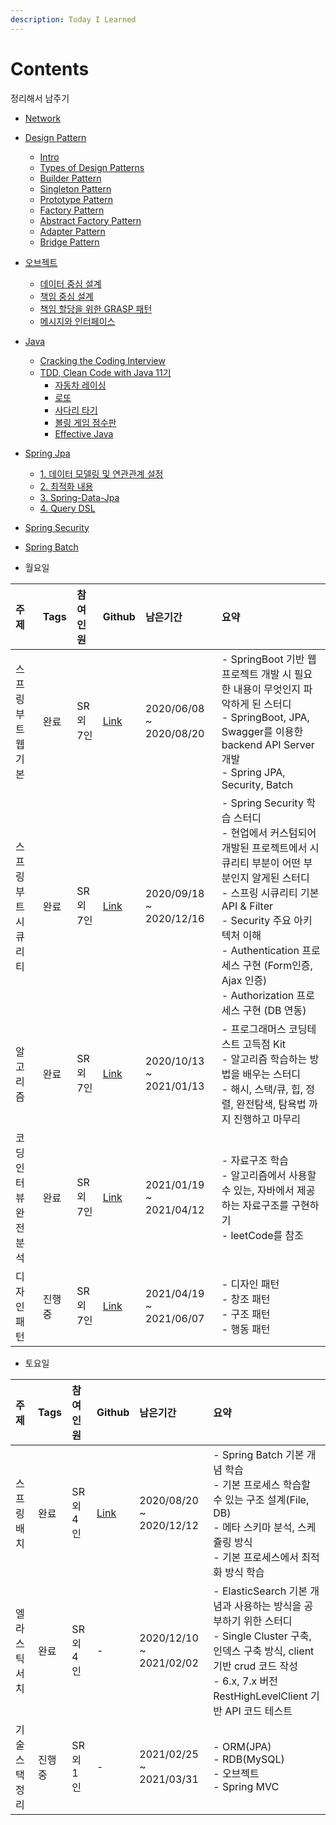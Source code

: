 ```yaml
---
description: Today I Learned
---
```


# Contents

정리해서 남주기

* [Network](network.md)
* [Design Pattern](design/)
  * [Intro](design/_intro.md)
  * [Types of Design Patterns](design/_types_of_design_patterns.md)
  * [Builder Pattern](design/_builder.md)
  * [Singleton Pattern](design/_singleton.md)
  * [Prototype Pattern](design/_prototype.md)
  * [Factory Pattern](design/_factory.md)
  * [Abstract Factory Pattern](design/_abstract_factory.md)
  * [Adapter Pattern](design/_adapter.md)
  * [Bridge Pattern](design/_bridge.md)
* [오브젝트](object/)
  * [데이터 중심 설계](object/_1.md)
  * [책임 중심 설계](object/_2.md)
  * [책임 할당을 위한 GRASP 패턴](object/_3.md)
  * [메시지와 인터페이스](object/_4.md)
* [Java](java/)
  * [Cracking the Coding Interview](java/cracking_the_coding_interview.md)
  * [TDD, Clean Code with Java 11기](java/tdd/)
    * [자동차 레이싱](java/tdd/racing.md)
    * [로또](java/tdd/lotto.md)
    * [사다리 타기](java/tdd/ladder.md)
    * [볼링 게임 점수판](java/tdd/bowling.md)
    * [Effective Java](java/effactive.md)
* [Spring Jpa](spring-jpa/)
  * [1. 데이터 모델링 및 연관관계 설정](spring-jpa/springboot-jpa-shop.md)
  * [2. 최적화 내용](spring-jpa/springboot-jpa-shop-optimize.md)
  * [3. Spring-Data-Jpa](spring-jpa/springboot-jpa-data.md)
  * [4. Query DSL](spring-jpa/springboot-jpa-querydsl.md)
* [Spring Security](https://github.com/SeokRae/TIL/tree/de1295942811b3db0b575e366f53c4d5736bb991/spring-security.md)
* [Spring Batch](batch-study/)


* 월요일

|주제|Tags|참여인원|Github|남은기간|요약|
|:---|:---|:---|:---|:---|:---|
|스프링 부트 웹 기본|완료|SR 외 7인|[Link](https://github.com/spring-org/springboot_board)|2020/06/08 ~ 2020/08/20|- SpringBoot 기반 웹 프로젝트 개발 시 필요한 내용이 무엇인지 파악하게 된 스터디 </br>- SpringBoot, JPA, Swagger를 이용한 backend API Server 개발</br> - Spring JPA, Security, Batch|
|스프링 부트 시큐리티|완료|SR 외 7인|[Link](https://github.com/spring-org/spring-security)|2020/09/18 ~ 2020/12/16|- Spring Security 학습 스터디 </br> - 현업에서 커스텀되어 개발된 프로젝트에서 시큐리티 부분이 어떤 부분인지 알게된 스터디 </br> - 스프링 시큐리티 기본 API & Filter </br> - Security 주요 아키텍처 이해 </br> - Authentication 프로세스 구현 (Form인증, Ajax 인증) </br> - Authorization 프로세스 구현 (DB 연동)|
|알고리즘|완료|SR 외 7인|[Link](https://github.com/SeokRae/java_sample/tree/master/programmers)|2020/10/13 ~ 2021/01/13|- 프로그래머스 코딩테스트 고득점 Kit <br/> - 알고리즘 학습하는 방법을 배우는 스터디 <br/> - 해시, 스택/큐, 힙, 정렬, 완전탐색, 탐욕법 까지 진행하고 마무리|
|코딩 인터뷰 완전 분석|완료|SR 외 7인|[Link](https://github.com/SeokRae/java-in-action/tree/master/java-in-interview)|2021/01/19 ~ 2021/04/12|- 자료구조 학습 <br/> - 알고리즘에서 사용할 수 있는, 자바에서 제공하는 자료구조를 구현하기 <br/> - leetCode를 참조|
|디자인 패턴|진행중|SR 외 7인|[Link](https://seokrae.gitbook.io/sr/design)|2021/04/19 ~ 2021/06/07|- 디자인 패턴 <br/> - 창조 패턴 <br/> - 구조 패턴 <br/> - 행동 패턴|

* 토요일

|주제|Tags|참여인원|Github|남은기간|요약|
|:---|:---|:---|:---|:---|:---|
|스프링 배치|완료|SR 외 4인|[Link](https://github.com/spring-org/springbatch_summary)|2020/08/20 ~ 2020/12/12|- Spring Batch 기본 개념 학습 <br/> - 기본 프로세스 학습할 수 있는 구조 설계(File, DB) <br/> - 메타 스키마 분석, 스케쥴링 방식 <br/> - 기본 프로세스에서 최적화 방식 학습|
|엘라스틱 서치|완료|SR 외 4인|-|2020/12/10 ~ 2021/02/02|- ElasticSearch 기본 개념과 사용하는 방식을 공부하기 위한 스터디 <br/> - Single Cluster 구축, 인덱스 구축 방식, client 기반 crud 코드 작성 <br/> - 6.x, 7.x 버전 RestHighLevelClient 기반 API 코드 테스트|
|기술 스택 정리|진행중|SR 외 1인|-|2021/02/25 ~ 2021/03/31|- ORM(JPA)<br/> - RDB(MySQL)<br/> - 오브젝트 <br/> - Spring MVC|
